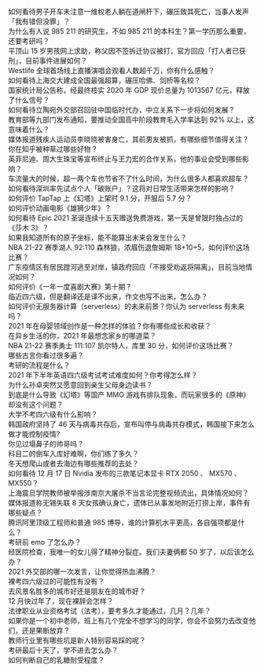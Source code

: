 如何看待男子开车未注意一维权老人躺在道闸杆下，碾压致其死亡，当事人发声「我有错但没罪」？  
为什么有人说 985 211 的研究生，不如 985 211 的本科生？第一学历那么重要，还要考研吗？  
平顶山 15 岁男孩网上求助，称父因不签拆迁协议被打，官方回应「打人者已获刑」，目前事件进展如何？  
Westlife 全球首场线上直播演唱会观看人数超千万，你有什么感触？  
如何看待上海交大建成全国最强超算，碾压哈佛、剑桥等名校？  
国家统计局公告称，经最终核实 2020 年 GDP 现价总量为 1013567 亿元，释放了什么信号？  
如何看待立陶宛外交部召回驻中国临时代办，中立关系下一步将如何发展？  
教育部等九部门发布通知，要推动全国高中阶段教育毛入学率达到 92% 以上，这意味着什么？  
媒体报道残疾人运动员李晓晓被害身亡，其前男友被抓，有哪些细节值得关注？  
你在知乎被种草过哪些好物？  
英菲尼迪、周大生珠宝等宣布终止与王力宏的合作关系，他的事业会受到哪些影响？  
车流量大的时候，超一两个车也节省不了什么时间，为什么很多人都喜欢超车？  
如何看待深圳率先试点个人「碳账户」？这将对日常生活带来怎样的影响？  
如何评价 TapTap 上《幻塔》上架时 9.1 分，开服后 5.7 分？  
如何评价动画电影《雄狮少年》？  
如何看待 Epic 2021 圣诞连续十五天赠送免费游戏，第一天是曾限时独占过的《莎木 3》？  
如果我知道所有的原子坐标，能不能算出未来会发生什么？  
NBA 21-22 赛季湖人 92:110 森林狼，浓眉伤退詹姆斯 18+10+5，如何评价这场比赛？  
广东疫情区有居民蹚河逃至对岸，镇政府回应「不接受劝返将隔离」，目前当地情况如何？  
如何评价《一年一度喜剧大赛》第十期？  
临近四六级，但是翻译还是译不出来，作文也写不出来，怎么办？  
如何评价无服务器计算（serverless）的未来前景？你认为 serverless 有未来吗？  
2021 年在母婴领域创作是一种怎样的体验？你有哪些成长和收获？  
在异乡生活的你，2021 年最想念家乡的哪道菜？  
NBA 21-22 赛季勇士 111:107 凯尔特人，库里 30 分，如何评价这场比赛？  
哪些古言你看过很多遍？  
考研的流程是什么？  
2021 年下半年英语四六级考试考试难度如何？你考得怎么样？  
为什么孙卓突然又愿意回到亲生父母身边读书？  
到底是什么导致《幻塔》等国产 MMO 游戏有排队现象，而玩家很多的《原神》却没有这个问题？  
大学不考四六级有什么影响？  
韩国政府坚持了 46 天与病毒共存后，宣布叫停与病毒共存模式，韩国接下来怎么做才能控制疫情?  
你见过塌鼻子的帅哥吗？  
科目二的倒车入库好难啊，你们练了多久？  
冬天想爬山或者去海边有哪些推荐的去处？  
如何看待 12 月 17 日 Nvidia 发布的三款笔记本显卡 RTX 2050 、 MX570 、 MX550？  
上海震旦学院教师被举报涉南京大屠杀不当言论完整视频流出，具体情况如何？  
媒体报道称无锡失联 8 天女孩确认身亡，遗体已从事发地附近打捞上岸，事件有哪些疑点？  
腾讯阿里顶级工程师和普通 985 博导，谁的计算机水平更高，各自强项都是什么？  
考研前 emo 了怎么办？  
经医院检查，我唯一的女儿得了精神分裂症。我们夫妻俩都 50 岁了，以后该怎么办？  
2021 外交部的哪一次发言，让你觉得热血沸腾？  
裸考四六级过的可能性有没有？  
去风景名胜多的城市好还是朋友在的城市好？  
12 月快过年了，现在裸辞会怎样？  
法律职业从业资格考试（法考），要考多久才能通过，几月？几年？  
如果你是一个初中老师，班上有几个完全不想学习的同学，你会不会努力去改变他们，还是果断放弃？  
教师行业里有哪些坑是新人特别容易踩的呢？  
考研最后十天了，学不进去怎么办？  
如何判断自己的乳糖耐受程度？  
